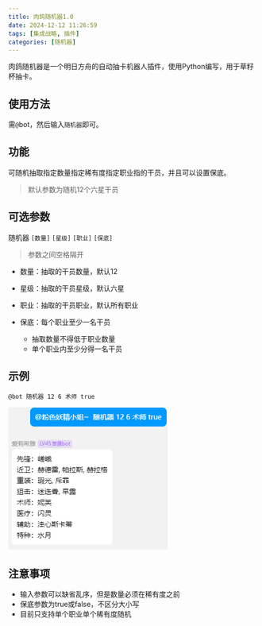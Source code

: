 ```yaml
---
title: 肉鸽随机器1.0
date: 2024-12-12 11:26:59
tags: [集成战略, 插件]
categories: [随机器]
---
```


肉鸽随机器是一个明日方舟的自动抽卡机器人插件，使用Python编写，用于草籽杯抽卡。

<!-- more -->

## 使用方法

需```@```bot，然后输入```随机器```即可。

## 功能

可随机抽取指定数量指定稀有度指定职业指的干员，并且可以设置保底。
> 默认参数为随机12个六星干员

## 可选参数

随机器 ```[数量]``` ```[星级]``` ```[职业]``` ```[保底]```
> 参数之间空格隔开

- 数量：抽取的干员数量，默认12

- 星级：抽取的干员星级，默认六星

- 职业：抽取的干员职业，默认所有职业

- 保底：每个职业至少一名干员
  - 抽取数量不得低于职业数量
  - 单个职业内至少分得一名干员

## 示例

```(text)
@bot 随机器 12 6 术师 true
```

![alt text](../images/随机器/示例1.png)

## 注意事项

- 输入参数可以缺省乱序，但是数量必须在稀有度之前
- 保底参数为true或false，不区分大小写
- 目前只支持单个职业单个稀有度随机
